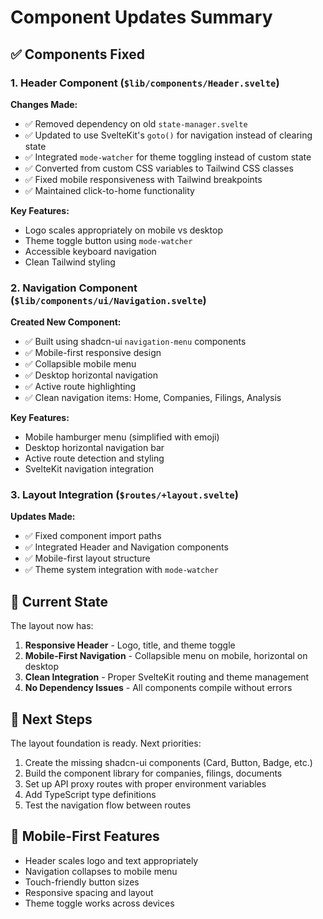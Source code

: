 # Component Updates Summary

## ✅ Components Fixed

### 1. Header Component (`$lib/components/Header.svelte`)

**Changes Made:**
- ✅ Removed dependency on old `state-manager.svelte`
- ✅ Updated to use SvelteKit's `goto()` for navigation instead of clearing state
- ✅ Integrated `mode-watcher` for theme toggling instead of custom state
- ✅ Converted from custom CSS variables to Tailwind CSS classes
- ✅ Fixed mobile responsiveness with Tailwind breakpoints
- ✅ Maintained click-to-home functionality

**Key Features:**
- Logo scales appropriately on mobile vs desktop
- Theme toggle button using `mode-watcher`
- Accessible keyboard navigation
- Clean Tailwind styling

### 2. Navigation Component (`$lib/components/ui/Navigation.svelte`)

**Created New Component:**
- ✅ Built using shadcn-ui `navigation-menu` components
- ✅ Mobile-first responsive design
- ✅ Collapsible mobile menu
- ✅ Desktop horizontal navigation
- ✅ Active route highlighting
- ✅ Clean navigation items: Home, Companies, Filings, Analysis

**Key Features:**
- Mobile hamburger menu (simplified with emoji)
- Desktop horizontal navigation bar
- Active route detection and styling
- SvelteKit navigation integration

### 3. Layout Integration (`$routes/+layout.svelte`)

**Updates Made:**
- ✅ Fixed component import paths
- ✅ Integrated Header and Navigation components
- ✅ Mobile-first layout structure
- ✅ Theme system integration with `mode-watcher`

## 🎯 Current State

The layout now has:
1. **Responsive Header** - Logo, title, and theme toggle
2. **Mobile-First Navigation** - Collapsible menu on mobile, horizontal on desktop
3. **Clean Integration** - Proper SvelteKit routing and theme management
4. **No Dependency Issues** - All components compile without errors

## 🔄 Next Steps

The layout foundation is ready. Next priorities:
1. Create the missing shadcn-ui components (Card, Button, Badge, etc.)
2. Build the component library for companies, filings, documents
3. Set up API proxy routes with proper environment variables
4. Add TypeScript type definitions
5. Test the navigation flow between routes

## 📱 Mobile-First Features

- Header scales logo and text appropriately
- Navigation collapses to mobile menu
- Touch-friendly button sizes
- Responsive spacing and layout
- Theme toggle works across devices
